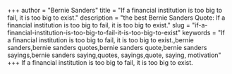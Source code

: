 +++
author = "Bernie Sanders"
title = "If a financial institution is too big to fail, it is too big to exist."
description = "the best Bernie Sanders Quote: If a financial institution is too big to fail, it is too big to exist."
slug = "if-a-financial-institution-is-too-big-to-fail-it-is-too-big-to-exist"
keywords = "If a financial institution is too big to fail, it is too big to exist.,bernie sanders,bernie sanders quotes,bernie sanders quote,bernie sanders sayings,bernie sanders saying,quotes, sayings,quote, saying, motivation"
+++
If a financial institution is too big to fail, it is too big to exist.
